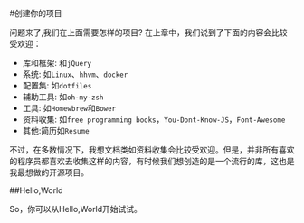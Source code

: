 #创建你的项目

问题来了,我们在上面需要怎样的项目? 在上章中，我们说到了下面的内容会比较受欢迎：

- 库和框架: 和``jQuery`` 
- 系统: 如``Linux``、``hhvm``、``docker``
- 配置集: 如``dotfiles``
- 辅助工具: 如``oh-my-zsh``
- 工具: 如``Homewbrew``和``Bower``
- 资料收集: 如``free programming books``，``You-Dont-Know-JS``，``Font-Awesome``
- 其他:简历如``Resume``
 
不过，在多数情况下，我想文档类如资料收集会比较受欢迎。但是，并非所有喜欢的程序员都喜欢去收集这样的内容，有时候我们想创造的是一个流行的库，这也是我最想做的开源项目。

##Hello,World

So，你可以从Hello,World开始试试。